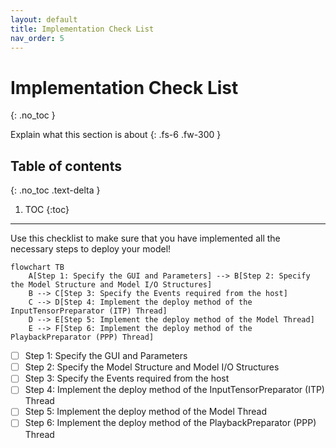 ```yaml
---
layout: default
title: Implementation Check List
nav_order: 5
---
```


# Implementation Check List
{: .no_toc }

Explain what this section is about
{: .fs-6 .fw-300 }

## Table of contents
{: .no_toc .text-delta }

1. TOC
{:toc}

---

Use this checklist to make sure that you have implemented all the necessary steps to deploy your model! 

```mermaid
flowchart TB
    A[Step 1: Specify the GUI and Parameters] --> B[Step 2: Specify the Model Structure and Model I/O Structures]
    B --> C[Step 3: Specify the Events required from the host]
    C --> D[Step 4: Implement the deploy method of the InputTensorPreparator (ITP) Thread]
    D --> E[Step 5: Implement the deploy method of the Model Thread]
    E --> F[Step 6: Implement the deploy method of the PlaybackPreparator (PPP) Thread]
```



- [ ] Step 1: Specify the GUI and Parameters
- [ ] Step 2: Specify the Model Structure and Model I/O Structures
- [ ] Step 3: Specify the Events required from the host
- [ ] Step 4: Implement the deploy method of the InputTensorPreparator (ITP) Thread
- [ ] Step 5: Implement the deploy method of the Model Thread
- [ ] Step 6: Implement the deploy method of the PlaybackPreparator (PPP) Thread